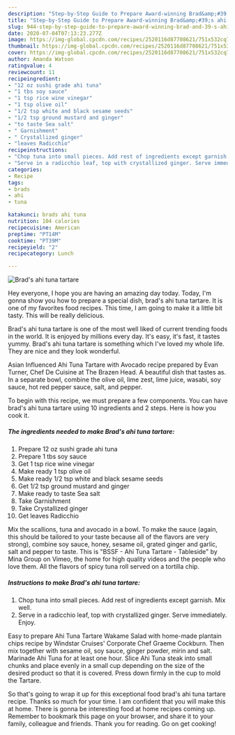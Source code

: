 ```yaml
---
description: "Step-by-Step Guide to Prepare Award-winning Brad&amp;#39;s ahi tuna tartare"
title: "Step-by-Step Guide to Prepare Award-winning Brad&amp;#39;s ahi tuna tartare"
slug: 944-step-by-step-guide-to-prepare-award-winning-brad-and-39-s-ahi-tuna-tartare
date: 2020-07-04T07:13:23.277Z
image: https://img-global.cpcdn.com/recipes/2520116d87708621/751x532cq70/brads-ahi-tuna-tartare-recipe-main-photo.jpg
thumbnail: https://img-global.cpcdn.com/recipes/2520116d87708621/751x532cq70/brads-ahi-tuna-tartare-recipe-main-photo.jpg
cover: https://img-global.cpcdn.com/recipes/2520116d87708621/751x532cq70/brads-ahi-tuna-tartare-recipe-main-photo.jpg
author: Amanda Watson
ratingvalue: 4
reviewcount: 11
recipeingredient:
- "12 oz sushi grade ahi tuna"
- "1 tbs soy sauce"
- "1 tsp rice wine vinegar"
- "1 tsp olive oil"
- "1/2 tsp white and black sesame seeds"
- "1/2 tsp ground mustard and ginger"
- "to taste Sea salt"
- " Garnishment"
- " Crystallized ginger"
- "leaves Radicchio"
recipeinstructions:
- "Chop tuna into small pieces. Add rest of ingredients except garnish. Mix well."
- "Serve in a radicchio leaf, top with crystallized ginger. Serve immediately. Enjoy."
categories:
- Recipe
tags:
- brads
- ahi
- tuna

katakunci: brads ahi tuna 
nutrition: 104 calories
recipecuisine: American
preptime: "PT14M"
cooktime: "PT39M"
recipeyield: "2"
recipecategory: Lunch

---
```



![Brad&#39;s ahi tuna tartare](https://img-global.cpcdn.com/recipes/2520116d87708621/751x532cq70/brads-ahi-tuna-tartare-recipe-main-photo.jpg)

Hey everyone, I hope you are having an amazing day today. Today, I'm gonna show you how to prepare a special dish, brad&#39;s ahi tuna tartare. It is one of my favorites food recipes. This time, I am going to make it a little bit tasty. This will be really delicious.

Brad&#39;s ahi tuna tartare is one of the most well liked of current trending foods in the world. It is enjoyed by millions every day. It's easy, it's fast, it tastes yummy. Brad&#39;s ahi tuna tartare is something which I've loved my whole life. They are nice and they look wonderful.

Asian Influenced Ahi Tuna Tartare with Avocado recipe prepared by Evan Turner, Chef De Cuisine at The Brazen Head. A beautiful dish that tastes as. In a separate bowl, combine the olive oil, lime zest, lime juice, wasabi, soy sauce, hot red pepper sauce, salt, and pepper.


To begin with this recipe, we must prepare a few components. You can have brad&#39;s ahi tuna tartare using 10 ingredients and 2 steps. Here is how you cook it.

<!--inarticleads1-->

##### The ingredients needed to make Brad&#39;s ahi tuna tartare:

1. Prepare 12 oz sushi grade ahi tuna
1. Prepare 1 tbs soy sauce
1. Get 1 tsp rice wine vinegar
1. Make ready 1 tsp olive oil
1. Make ready 1/2 tsp white and black sesame seeds
1. Get 1/2 tsp ground mustard and ginger
1. Make ready to taste Sea salt
1. Take  Garnishment
1. Take  Crystallized ginger
1. Get leaves Radicchio


Mix the scallions, tuna and avocado in a bowl. To make the sauce (again, this should be tailored to your taste because all of the flavors are very strong), combine soy sauce, honey, sesame oil, grated ginger and garlic, salt and pepper to taste. This is &#34;BSSF - Ahi Tuna Tartare - Tableside&#34; by Mina Group on Vimeo, the home for high quality videos and the people who love them. All the flavors of spicy tuna roll served on a tortilla chip. 

<!--inarticleads2-->

##### Instructions to make Brad&#39;s ahi tuna tartare:

1. Chop tuna into small pieces. Add rest of ingredients except garnish. Mix well.
1. Serve in a radicchio leaf, top with crystallized ginger. Serve immediately. Enjoy.


Easy to prepare Ahi Tuna Tartare Wakame Salad with home-made plantain chips recipe by Windstar Cruises&#39; Corporate Chef Graeme Cockburn. Then mix together with sesame oil, soy sauce, ginger powder, mirin and salt. Marinade Ahi Tuna for at least one hour. Slice Ahi Tuna steak into small chunks and place evenly in a small cup depending on the size of the desired product so that it is covered. Press down firmly in the cup to mold the Tartare. 

So that's going to wrap it up for this exceptional food brad&#39;s ahi tuna tartare recipe. Thanks so much for your time. I am confident that you will make this at home. There is gonna be interesting food at home recipes coming up. Remember to bookmark this page on your browser, and share it to your family, colleague and friends. Thank you for reading. Go on get cooking!
